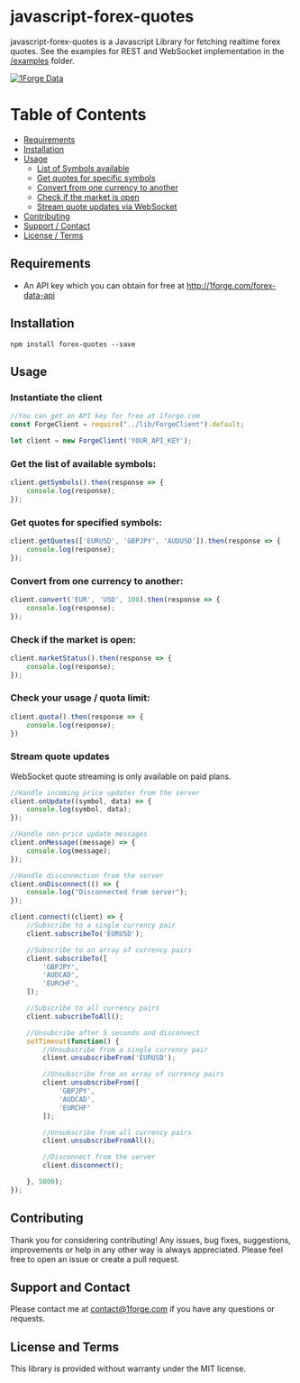 # javascript-forex-quotes

javascript-forex-quotes is a Javascript Library for fetching realtime forex quotes.  See the examples for REST and WebSocket implementation in the [/examples](https://github.com/1Forge/javascript-forex-quotes/tree/master/examples) folder.

<a href="#">![1Forge Data](https://1forge.com/images/1forge.gif)</a>

# Table of Contents

- [Requirements](#requirements)
- [Installation](#installation)
- [Usage](#usage)
    - [List of Symbols available](#get-the-list-of-available-symbols)
    - [Get quotes for specific symbols](#get-quotes-for-specified-symbols)
    - [Convert from one currency to another](#convert-from-one-currency-to-another)
    - [Check if the market is open](#check-if-the-market-is-open)
    - [Stream quote updates via WebSocket](#stream-quote-updates)
- [Contributing](#contributing)
- [Support / Contact](#support-and-contact)
- [License / Terms](#license-and-terms)

## Requirements
* An API key which you can obtain for free at http://1forge.com/forex-data-api

## Installation
```npm install forex-quotes --save```

## Usage

### Instantiate the client
```javascript
//You can get an API key for free at 1forge.com
const ForgeClient = require("../lib/ForgeClient").default;

let client = new ForgeClient('YOUR_API_KEY');
```

### Get the list of available symbols:

```javascript
client.getSymbols().then(response => {
    console.log(response);
});
```
### Get quotes for specified symbols:
```javascript
client.getQuotes(['EURUSD', 'GBPJPY', 'AUDUSD']).then(response => {
    console.log(response);
});
```

### Convert from one currency to another:
```javascript
client.convert('EUR', 'USD', 100).then(response => {
    console.log(response);
});
```

### Check if the market is open:
```javascript
client.marketStatus().then(response => {
    console.log(response);
});
```

### Check your usage / quota limit:
```javascript
client.quota().then(response => {
    console.log(response);
})
```

### Stream quote updates
WebSocket quote streaming is only available on paid plans.
```javascript
//Handle incoming price updates from the server
client.onUpdate((symbol, data) => {
    console.log(symbol, data);
});

//Handle non-price update messages
client.onMessage((message) => {
    console.log(message);
});

//Handle disconnection from the server
client.onDisconnect(() => {
    console.log("Disconnected from server");
});

client.connect((client) => {
    //Subscribe to a single currency pair
    client.subscribeTo('EURUSD');

    //Subscribe to an array of currency pairs
    client.subscribeTo([
        'GBPJPY',
        'AUDCAD',
        'EURCHF',
    ]);

    //Subscribe to all currency pairs
    client.subscribeToAll();

    //Unsubcribe after 5 seconds and disconnect
    setTimeout(function() {
        //Unsubscribe from a single currency pair
        client.unsubscribeFrom('EURUSD');

        //Unsubscribe from an array of currency pairs
        client.unsubscribeFrom([
            'GBPJPY',
            'AUDCAD',
            'EURCHF'
        ]);

        //Unsubscribe from all currency pairs
        client.unsubscribeFromAll();

        //Disconnect from the server
        client.disconnect();

    }, 5000);
});


```
## Contributing
Thank you for considering contributing! Any issues, bug fixes, suggestions, improvements or help in any other way is always appreciated.  Please feel free to open an issue or create a pull request.

## Support and Contact
Please contact me at contact@1forge.com if you have any questions or requests.

## License and Terms
This library is provided without warranty under the MIT license.
